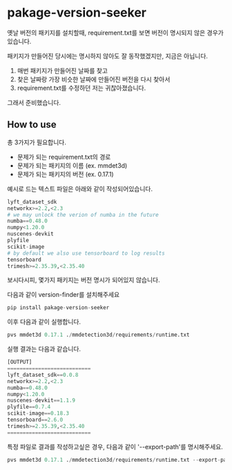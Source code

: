 # pakage-version-seeker

옛날 버전의 패키지를 설치할때, requirement.txt를 보면 버전이 명시되지 않은 경우가 있습니다.

패키지가 만들어진 당시에는 명시하지 않아도 잘 동작했겠지만, 지금은 아닙니다.

1. 매번 패키지가 만들어진 날짜를 찾고
2. 찾은 날짜랑 가장 비슷한 날짜에 만들어진 버전을 다시 찾아서
3. requirement.txt를 수정하던 저는 귀찮아졌습니다.

그래서 준비했습니다.

## How to use

총 3가지가 필요합니다.
- 문제가 되는 requirement.txt의 경로
- 문제가 되는 패키지의 이름 (ex. mmdet3d)
- 문제가 되는 패키지의 버전 (ex. 0.17.1)

예시로 드는 텍스트 파일은 아래와 같이 작성되어있습니다.
```python
lyft_dataset_sdk
networkx>=2.2,<2.3
# we may unlock the verion of numba in the future
numba==0.48.0
numpy<1.20.0
nuscenes-devkit
plyfile
scikit-image
# by default we also use tensorboard to log results
tensorboard
trimesh>=2.35.39,<2.35.40
```

보시다시피, 몇가지 패키지는 버전 명시가 되어있지 않습니다.

다음과 같이 version-finder를 설치해주세요
```python
pip install pakage-version-seeker
```

이후 다음과 같이 실행합니다.

```python
pvs mmdet3d 0.17.1 ./mmdetection3d/requirements/runtime.txt
```

실행 결과는 다음과 같습니다.

```python
[OUTPUT]
===========================
lyft_dataset_sdk==0.0.8
networkx>=2.2,<2.3
numba==0.48.0
numpy<1.20.0
nuscenes-devkit==1.1.9
plyfile==0.7.4
scikit-image==0.18.3
tensorboard==2.6.0
trimesh>=2.35.39,<2.35.40
===========================
```

특정 파일로 결과를 작성하고싶은 경우, 다음과 같이 '--export-path'를 명시해주세요.

```python
pvs mmdet3d 0.17.1 ./mmdetection3d/requirements/runtime.txt --export-path ./new_requirement.txt
```
